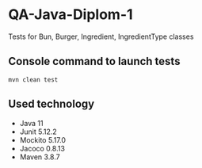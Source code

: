 # QA-Java-Diplom-1

Tests for Bun, Burger, Ingredient, IngredientType classes

## Console command to launch tests
``mvn clean test``

## Used technology

- Java 11
- Junit 5.12.2
- Mockito 5.17.0
- Jacoco 0.8.13
- Maven 3.8.7

